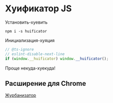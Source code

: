 # Хуификатор JS

Установить-хуевить

```
npm i -s huificator
```

Инициализация-хуяция

```js
// @ts-ignore
// eslint-disable-next-line
if (window.__huificator) window.__huificator();
```

Проще некуда-хуекуда!

## Расширение для Chrome

[Журбанизатор](https://chromewebstore.google.com/detail/%D0%B6%D1%83%D1%80%D0%B1%D0%B0%D0%BD%D0%B8%D0%B7%D0%B0%D1%82%D0%BE%D1%80/jdepnicbmmhkckeodgfklnjoaahelpia)
